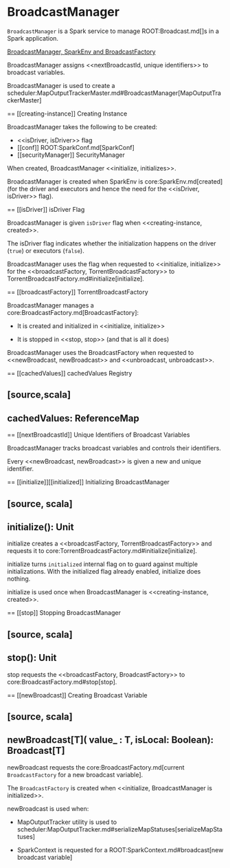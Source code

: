 # BroadcastManager

`BroadcastManager` is a Spark service to manage ROOT:Broadcast.md[]s in a Spark application.

[BroadcastManager, SparkEnv and BroadcastFactory](../images/core/BroadcastManager.png)

BroadcastManager assigns <<nextBroadcastId, unique identifiers>> to broadcast variables.

BroadcastManager is used to create a scheduler:MapOutputTrackerMaster.md#BroadcastManager[MapOutputTrackerMaster]

== [[creating-instance]] Creating Instance

BroadcastManager takes the following to be created:

* <<isDriver, isDriver>> flag
* [[conf]] ROOT:SparkConf.md[SparkConf]
* [[securityManager]] SecurityManager

When created, BroadcastManager <<initialize, initializes>>.

BroadcastManager is created when SparkEnv is core:SparkEnv.md[created] (for the driver and executors and hence the need for the <<isDriver, isDriver>> flag).

== [[isDriver]] isDriver Flag

BroadcastManager is given `isDriver` flag when <<creating-instance, created>>.

The isDriver flag indicates whether the initialization happens on the driver (`true`) or executors (`false`).

BroadcastManager uses the flag when requested to <<initialize, initialize>> for the <<broadcastFactory, TorrentBroadcastFactory>> to TorrentBroadcastFactory.md#initialize[initialize].

== [[broadcastFactory]] TorrentBroadcastFactory

BroadcastManager manages a core:BroadcastFactory.md[BroadcastFactory]:

* It is created and initialized in <<initialize, initialize>>

* It is stopped in <<stop, stop>> (and that is all it does)

BroadcastManager uses the BroadcastFactory when requested to <<newBroadcast, newBroadcast>> and <<unbroadcast, unbroadcast>>.

== [[cachedValues]] cachedValues Registry

[source,scala]
----
cachedValues: ReferenceMap
----

== [[nextBroadcastId]] Unique Identifiers of Broadcast Variables

BroadcastManager tracks broadcast variables and controls their identifiers.

Every <<newBroadcast, newBroadcast>> is given a new and unique identifier.

== [[initialize]][[initialized]] Initializing BroadcastManager

[source, scala]
----
initialize(): Unit
----

initialize creates a <<broadcastFactory, TorrentBroadcastFactory>> and requests it to core:TorrentBroadcastFactory.md#initialize[initialize].

initialize turns `initialized` internal flag on to guard against multiple initializations. With the initialized flag already enabled, initialize does nothing.

initialize is used once when BroadcastManager is <<creating-instance, created>>.

== [[stop]] Stopping BroadcastManager

[source, scala]
----
stop(): Unit
----

stop requests the <<broadcastFactory, BroadcastFactory>> to core:BroadcastFactory.md#stop[stop].

== [[newBroadcast]] Creating Broadcast Variable

[source, scala]
----
newBroadcast[T](
  value_ : T,
  isLocal: Boolean): Broadcast[T]
----

newBroadcast requests the core:BroadcastFactory.md[current `BroadcastFactory` for a new broadcast variable].

The `BroadcastFactory` is created when <<initialize, BroadcastManager is initialized>>.

newBroadcast is used when:

* MapOutputTracker utility is used to scheduler:MapOutputTracker.md#serializeMapStatuses[serializeMapStatuses]

* SparkContext is requested for a ROOT:SparkContext.md#broadcast[new broadcast variable]
